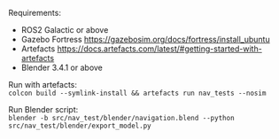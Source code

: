 
Requirements:
 - ROS2 Galactic or above
 - Gazebo Fortress https://gazebosim.org/docs/fortress/install_ubuntu
 - Artefacts https://docs.artefacts.com/latest/#getting-started-with-artefacts
 - Blender 3.4.1 or above

Run with artefacts:  
`colcon build --symlink-install && artefacts run nav_tests --nosim`

Run Blender script:  
`blender -b src/nav_test/blender/navigation.blend --python src/nav_test/blender/export_model.py`